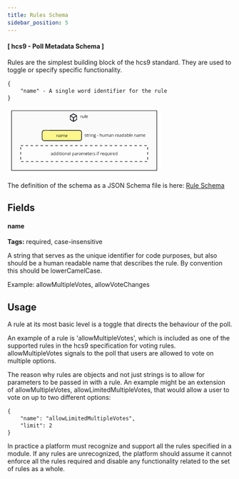 ```yaml
---
title: Rules Schema
sidebar_position: 5
---
```


#### [ hcs9 - Poll Metadata Schema ]

Rules are the simplest building block of the hcs9 standard. They are used to toggle or specify specific functionality.


```
{
    "name" - A single word identifier for the rule
}
```

![rule diagram](../../../../static/polls/rule.png)


The definition of the schema as a JSON Schema file is here: [Rule Schema](../../../assets/schema/rule.json)

## Fields

#### name

**Tags:** required, case-insensitive

A string that serves as the unique identifier for code purposes, but also should be a human readable name that describes the rule. By convention this should be lowerCamelCase.

Example: allowMultipleVotes, allowVoteChanges

## Usage

A rule at its most basic level is a toggle that directs the behaviour of the poll.

An example of a rule is 'allowMultipleVotes', which is included as one of the supported rules in the hcs9 specification for voting rules. allowMultipleVotes signals to the poll that users are allowed to vote on multiple options.

The reason why rules are objects and not just strings is to allow for parameters to be passed in with a rule. An example might be an extension of allowMultipleVotes, allowLimitedMultipleVotes, that would allow a user to vote on up to two different options:

```
{
    "name": "allowLimitedMultipleVotes",
    "limit": 2
}
```

In practice a platform must recognize and support all the rules specified in a module. If any rules are unrecognized, the platform should assume it cannot enforce all the rules required and disable any functionality related to the set of rules as a whole.